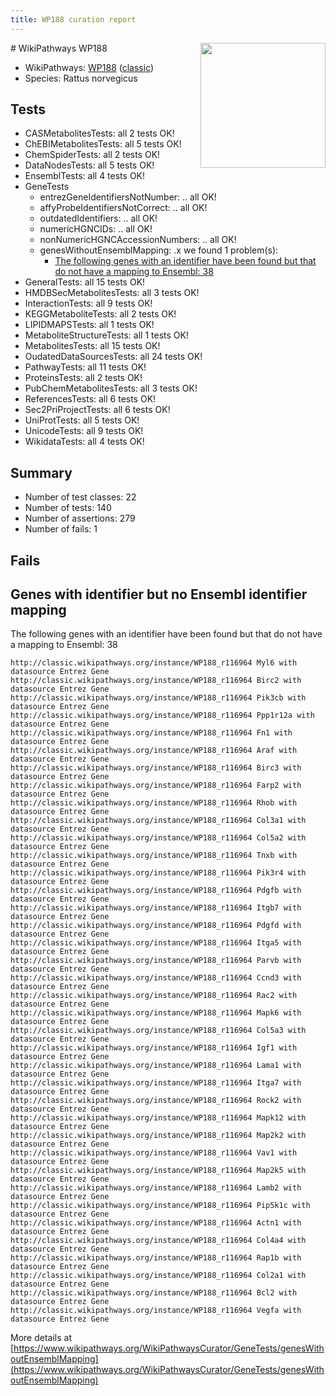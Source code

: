 ```yaml
---
title: WP188 curation report
---
```


<img style="float: right; width: 200px" src="https://upload.wikimedia.org/wikipedia/commons/thumb/8/83/Wplogo_with_text_500.png/640px-Wplogo_with_text_500.png" />
# WikiPathways WP188

* WikiPathways: [WP188](https://wikipathways.org/pathways/WP188) ([classic](https://classic.wikipathways.org/instance/WP188))
* Species: Rattus norvegicus
## Tests
* CASMetabolitesTests: all 2 tests OK!
* ChEBIMetabolitesTests: all 5 tests OK!
* ChemSpiderTests: all 2 tests OK!
* DataNodesTests: all 5 tests OK!
* EnsemblTests: all 4 tests OK!
* GeneTests
    * entrezGeneIdentifiersNotNumber: .. all OK!
    * affyProbeIdentifiersNotCorrect: .. all OK!
    * outdatedIdentifiers: .. all OK!
    * numericHGNCIDs: .. all OK!
    * nonNumericHGNCAccessionNumbers: .. all OK!
    * genesWithoutEnsemblMapping: .x we found 1 problem(s):
        * [The following genes with an identifier have been found but that do not have a mapping to Ensembl: 38](#c4e54353)
* GeneralTests: all 15 tests OK!
* HMDBSecMetabolitesTests: all 3 tests OK!
* InteractionTests: all 9 tests OK!
* KEGGMetaboliteTests: all 2 tests OK!
* LIPIDMAPSTests: all 1 tests OK!
* MetaboliteStructureTests: all 1 tests OK!
* MetabolitesTests: all 15 tests OK!
* OudatedDataSourcesTests: all 24 tests OK!
* PathwayTests: all 11 tests OK!
* ProteinsTests: all 2 tests OK!
* PubChemMetabolitesTests: all 3 tests OK!
* ReferencesTests: all 6 tests OK!
* Sec2PriProjectTests: all 6 tests OK!
* UniProtTests: all 5 tests OK!
* UnicodeTests: all 9 tests OK!
* WikidataTests: all 4 tests OK!


## Summary

* Number of test classes: 22
* Number of tests: 140
* Number of assertions: 279
* Number of fails: 1

## Fails

<a name="c4e54353" />

## Genes with identifier but no Ensembl identifier mapping

The following genes with an identifier have been found but that do not have a mapping to Ensembl: 38
```
http://classic.wikipathways.org/instance/WP188_r116964 Myl6 with datasource Entrez Gene
http://classic.wikipathways.org/instance/WP188_r116964 Birc2 with datasource Entrez Gene
http://classic.wikipathways.org/instance/WP188_r116964 Pik3cb with datasource Entrez Gene
http://classic.wikipathways.org/instance/WP188_r116964 Ppp1r12a with datasource Entrez Gene
http://classic.wikipathways.org/instance/WP188_r116964 Fn1 with datasource Entrez Gene
http://classic.wikipathways.org/instance/WP188_r116964 Araf with datasource Entrez Gene
http://classic.wikipathways.org/instance/WP188_r116964 Birc3 with datasource Entrez Gene
http://classic.wikipathways.org/instance/WP188_r116964 Farp2 with datasource Entrez Gene
http://classic.wikipathways.org/instance/WP188_r116964 Rhob with datasource Entrez Gene
http://classic.wikipathways.org/instance/WP188_r116964 Col3a1 with datasource Entrez Gene
http://classic.wikipathways.org/instance/WP188_r116964 Col5a2 with datasource Entrez Gene
http://classic.wikipathways.org/instance/WP188_r116964 Tnxb with datasource Entrez Gene
http://classic.wikipathways.org/instance/WP188_r116964 Pik3r4 with datasource Entrez Gene
http://classic.wikipathways.org/instance/WP188_r116964 Pdgfb with datasource Entrez Gene
http://classic.wikipathways.org/instance/WP188_r116964 Itgb7 with datasource Entrez Gene
http://classic.wikipathways.org/instance/WP188_r116964 Pdgfd with datasource Entrez Gene
http://classic.wikipathways.org/instance/WP188_r116964 Itga5 with datasource Entrez Gene
http://classic.wikipathways.org/instance/WP188_r116964 Parvb with datasource Entrez Gene
http://classic.wikipathways.org/instance/WP188_r116964 Ccnd3 with datasource Entrez Gene
http://classic.wikipathways.org/instance/WP188_r116964 Rac2 with datasource Entrez Gene
http://classic.wikipathways.org/instance/WP188_r116964 Mapk6 with datasource Entrez Gene
http://classic.wikipathways.org/instance/WP188_r116964 Col5a3 with datasource Entrez Gene
http://classic.wikipathways.org/instance/WP188_r116964 Igf1 with datasource Entrez Gene
http://classic.wikipathways.org/instance/WP188_r116964 Lama1 with datasource Entrez Gene
http://classic.wikipathways.org/instance/WP188_r116964 Itga7 with datasource Entrez Gene
http://classic.wikipathways.org/instance/WP188_r116964 Rock2 with datasource Entrez Gene
http://classic.wikipathways.org/instance/WP188_r116964 Mapk12 with datasource Entrez Gene
http://classic.wikipathways.org/instance/WP188_r116964 Map2k2 with datasource Entrez Gene
http://classic.wikipathways.org/instance/WP188_r116964 Vav1 with datasource Entrez Gene
http://classic.wikipathways.org/instance/WP188_r116964 Map2k5 with datasource Entrez Gene
http://classic.wikipathways.org/instance/WP188_r116964 Lamb2 with datasource Entrez Gene
http://classic.wikipathways.org/instance/WP188_r116964 Pip5k1c with datasource Entrez Gene
http://classic.wikipathways.org/instance/WP188_r116964 Actn1 with datasource Entrez Gene
http://classic.wikipathways.org/instance/WP188_r116964 Col4a4 with datasource Entrez Gene
http://classic.wikipathways.org/instance/WP188_r116964 Rap1b with datasource Entrez Gene
http://classic.wikipathways.org/instance/WP188_r116964 Col2a1 with datasource Entrez Gene
http://classic.wikipathways.org/instance/WP188_r116964 Bcl2 with datasource Entrez Gene
http://classic.wikipathways.org/instance/WP188_r116964 Vegfa with datasource Entrez Gene
```

More details at [https://www.wikipathways.org/WikiPathwaysCurator/GeneTests/genesWithoutEnsemblMapping](https://www.wikipathways.org/WikiPathwaysCurator/GeneTests/genesWithoutEnsemblMapping)

